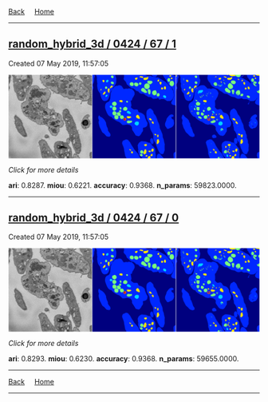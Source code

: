 
[Back](..)&nbsp;&nbsp;&nbsp;&nbsp;&nbsp;[Home](https://leapmanlab.github.io/snapshots)

---

<div class="summary"><a href="1"><h2>random_hybrid_3d / 0424 / 67 / 1</h2></a><p>Created 07 May 2019, 11:57:05
</p><a href="1"><img src="1/media/summary.png" align="center"></a><p>
<i>Click for more details</i>
</p></div>

**ari**: 0.8287. **miou**: 0.6221. **accuracy**: 0.9368. **n_params**: 59823.0000. 

---

<div class="summary"><a href="0"><h2>random_hybrid_3d / 0424 / 67 / 0</h2></a><p>Created 07 May 2019, 11:57:05
</p><a href="0"><img src="0/media/summary.png" align="center"></a><p>
<i>Click for more details</i>
</p></div>

**ari**: 0.8293. **miou**: 0.6230. **accuracy**: 0.9368. **n_params**: 59655.0000. 

---

[Back](..)&nbsp;&nbsp;&nbsp;&nbsp;&nbsp;[Home](https://leapmanlab.github.io/snapshots)

---